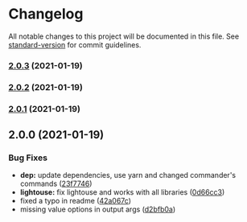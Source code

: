 # Changelog

All notable changes to this project will be documented in this file. See [standard-version](https://github.com/conventional-changelog/standard-version) for commit guidelines.

### [2.0.3](https://github.com/thecreazy/siteaudit/compare/v2.0.2...v2.0.3) (2021-01-19)

### [2.0.2](https://github.com/thecreazy/siteaudit/compare/v2.0.1...v2.0.2) (2021-01-19)

### [2.0.1](https://github.com/thecreazy/siteaudit/compare/v2.0.0...v2.0.1) (2021-01-19)

## 2.0.0 (2021-01-19)


### Bug Fixes

* **dep:** update dependencies, use yarn and changed commander's commands ([23f7746](https://github.com/thecreazy/siteaudit/commit/23f7746c9d7380d0dfa30e354c05ca48b66d9aef))
* **lightouse:** fix lightouse and works with all libraries ([0d66cc3](https://github.com/thecreazy/siteaudit/commit/0d66cc35b857aa63013dedcea1dcfa6a60be8ffa))
* fixed a typo in readme ([42a067c](https://github.com/thecreazy/siteaudit/commit/42a067c05bee17a33191195c0ef4ae8999c5c6af))
* missing value options in output args ([d2bfb0a](https://github.com/thecreazy/siteaudit/commit/d2bfb0a59507dee3eeb5e1379e2eda67532faff8))
